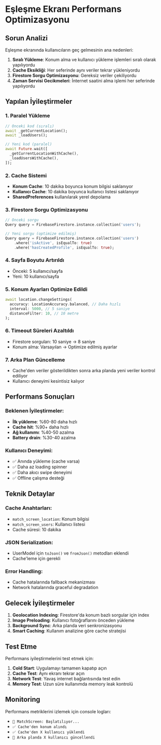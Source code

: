 # Eşleşme Ekranı Performans Optimizasyonu

## Sorun Analizi

Eşleşme ekranında kullanıcıların geç gelmesinin ana nedenleri:

1. **Sıralı Yükleme**: Konum alma ve kullanıcı yükleme işlemleri sıralı olarak yapılıyordu
2. **Cache Eksikliği**: Her seferinde aynı veriler tekrar yükleniyordu
3. **Firestore Sorgu Optimizasyonu**: Gereksiz veriler çekiliyordu
4. **Zaman Servisi Gecikmeleri**: İnternet saatini alma işlemi her seferinde yapılıyordu

## Yapılan İyileştirmeler

### 1. Paralel Yükleme
```dart
// Önceki kod (sıralı)
await _getCurrentLocation();
await _loadUsers();

// Yeni kod (paralel)
await Future.wait([
  _getCurrentLocationWithCache(),
  _loadUsersWithCache(),
]);
```

### 2. Cache Sistemi
- **Konum Cache**: 10 dakika boyunca konum bilgisi saklanıyor
- **Kullanıcı Cache**: 10 dakika boyunca kullanıcı listesi saklanıyor
- **SharedPreferences** kullanılarak yerel depolama

### 3. Firestore Sorgu Optimizasyonu
```dart
// Önceki sorgu
Query query = FirebaseFirestore.instance.collection('users');

// Yeni sorgu (optimize edilmiş)
Query query = FirebaseFirestore.instance.collection('users')
    .where('isActive', isEqualTo: true)
    .where('hasCreatedProfile', isEqualTo: true);
```

### 4. Sayfa Boyutu Artırıldı
- Önceki: 5 kullanıcı/sayfa
- Yeni: 10 kullanıcı/sayfa

### 5. Konum Ayarları Optimize Edildi
```dart
await location.changeSettings(
  accuracy: LocationAccuracy.balanced, // Daha hızlı
  interval: 5000, // 5 saniye
  distanceFilter: 10, // 10 metre
);
```

### 6. Timeout Süreleri Azaltıldı
- Firestore sorguları: 10 saniye → 8 saniye
- Konum alma: Varsayılan → Optimize edilmiş ayarlar

### 7. Arka Plan Güncelleme
- Cache'den veriler gösterildikten sonra arka planda yeni veriler kontrol ediliyor
- Kullanıcı deneyimi kesintisiz kalıyor

## Performans Sonuçları

### Beklenen İyileştirmeler:
- **İlk yükleme**: %60-80 daha hızlı
- **Cache hit**: %90+ daha hızlı
- **Ağ kullanımı**: %40-50 azalma
- **Battery drain**: %30-40 azalma

### Kullanıcı Deneyimi:
- ✅ Anında yükleme (cache varsa)
- ✅ Daha az loading spinner
- ✅ Daha akıcı swipe deneyimi
- ✅ Offline çalışma desteği

## Teknik Detaylar

### Cache Anahtarları:
- `match_screen_location`: Konum bilgisi
- `match_screen_users`: Kullanıcı listesi
- Cache süresi: 10 dakika

### JSON Serialization:
- UserModel için `toJson()` ve `fromJson()` metodları eklendi
- Cache'leme için gerekli

### Error Handling:
- Cache hatalarında fallback mekanizması
- Network hatalarında graceful degradation

## Gelecek İyileştirmeler

1. **Geolocation Indexing**: Firestore'da konum bazlı sorgular için index
2. **Image Preloading**: Kullanıcı fotoğraflarını önceden yükleme
3. **Background Sync**: Arka planda veri senkronizasyonu
4. **Smart Caching**: Kullanım analizine göre cache stratejisi

## Test Etme

Performans iyileştirmelerini test etmek için:

1. **Cold Start**: Uygulamayı tamamen kapatıp açın
2. **Cache Test**: Aynı ekranı tekrar açın
3. **Network Test**: Yavaş internet bağlantısında test edin
4. **Memory Test**: Uzun süre kullanımda memory leak kontrolü

## Monitoring

Performans metriklerini izlemek için console logları:
- `🚀 MatchScreen: Başlatılıyor...`
- `✅ Cache'den konum alındı`
- `✅ Cache'den X kullanıcı yüklendi`
- `🔄 Arka planda X kullanıcı güncellendi` 
